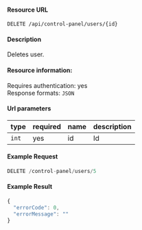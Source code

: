 #### Resource URL
`DELETE /api/control-panel/users/{id}`

#### Description
  Deletes user.

#### Resource information:
  Requires authentication: yes    
  Response formats: `JSON`

#### Url parameters
| type     | required | name                              | description
|----------|----------|-----------------------------------|-------------
| `int`    | yes      | id                                | Id


#### Example Request
```javascript
DELETE /control-panel/users/5
```

#### Example Result
```javascript
{
  "errorCode": 0,
  "errorMessage": ""
}
```